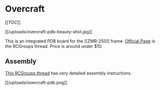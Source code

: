 # Overcraft

[[_TOC_]]

[[/uploads/overcraft-pdb-beauty-shot.jpg]]

This is an integrated PDB board for the [[ZMR-250]] frame. [Official Page](http://www.rcgroups.com/forums/showthread.php?t=2260906) is the RCGroups thread. Price is around under $10.

## Assembly

[This RCGroups thread](http://www.rcgroups.com/forums/showpost.php?p=30805173&postcount=723) has very detailed assembly instructions.

[[/uploads/overcraft-pdb.png]]

